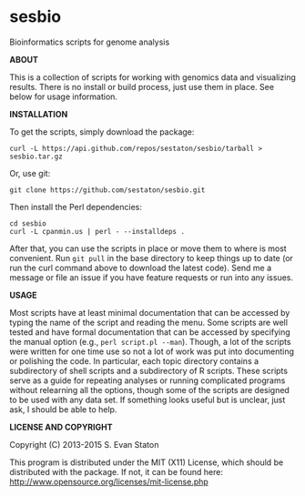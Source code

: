 sesbio
======

Bioinformatics scripts for genome analysis

**ABOUT**

This is a collection of scripts for working with genomics data and visualizing results. There is no install or build process, just use them in place. See below for usage information.

**INSTALLATION**

To get the scripts, simply download the package:

    curl -L https://api.github.com/repos/sestaton/sesbio/tarball > sesbio.tar.gz

Or, use git:

    git clone https://github.com/sestaton/sesbio.git

Then install the Perl dependencies:

    cd sesbio
    curl -L cpanmin.us | perl - --installdeps .

After that, you can use the scripts in place or move them to where is most convenient. Run `git pull` in the base directory to keep things up to date (or run the curl command above to download the latest code). Send me a message or file an issue if you have feature requests or run into any issues.

**USAGE**

Most scripts have at least minimal documentation that can be accessed by typing the name of the script and reading the menu. Some scripts are well tested and have formal documentation that can be accessed by specifying the manual option (e.g., `perl script.pl --man`). Though, a lot of the scripts were written for one time use so not a lot of work was put into documenting or polishing the code. In particular, each topic directory contains a subdirectory of shell scripts and a subdirectory of R scripts. These scripts serve as a guide for repeating analyses or running complicated programs without relearning all the options, though some of the scripts are designed to be used with any data set. If something looks useful but is unclear, just ask, I should be able to help.

**LICENSE AND COPYRIGHT**

Copyright (C) 2013-2015 S. Evan Staton

This program is distributed under the MIT (X11) License, which should be distributed with the package. 
If not, it can be found here: http://www.opensource.org/licenses/mit-license.php
